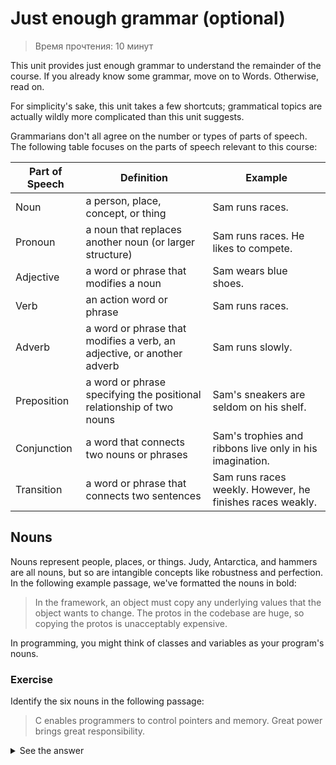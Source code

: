 # Just enough grammar (optional)
> Время прочтения: 10 минут

This unit provides just enough grammar to understand the remainder of the course. If you already know some grammar, move on to Words. Otherwise, read on.

For simplicity's sake, this unit takes a few shortcuts; grammatical topics are actually wildly more complicated than this unit suggests.

Grammarians don't all agree on the number or types of parts of speech. The following table focuses on the parts of speech relevant to this course:

| Part of Speech | Definition                                           | Example                                        |
|----------------|------------------------------------------------------|------------------------------------------------|
| Noun           | a person, place, concept, or thing                   | Sam runs races.                                |
| Pronoun        | a noun that replaces another noun (or larger structure) | Sam runs races. He likes to compete.           |
| Adjective      | a word or phrase that modifies a noun                | Sam wears blue shoes.                          |
| Verb           | an action word or phrase                             | Sam runs races.                                |
| Adverb         | a word or phrase that modifies a verb, an adjective, or another adverb | Sam runs slowly.                             |
| Preposition    | a word or phrase specifying the positional relationship of two nouns | Sam's sneakers are seldom on his shelf.     |
| Conjunction    | a word that connects two nouns or phrases            | Sam's trophies and ribbons live only in his imagination. |
| Transition     | a word or phrase that connects two sentences         | Sam runs races weekly. However, he finishes races weakly. |


## Nouns

Nouns represent people, places, or things. Judy, Antarctica, and hammers are all nouns, but so are intangible concepts like robustness and perfection. In the following example passage, we've formatted the nouns in bold:

> In the framework, an object must copy any underlying values that the object wants to change. The protos in the codebase are huge, so copying the protos is unacceptably expensive.

In programming, you might think of classes and variables as your program's nouns.

### Exercise
Identify the six nouns in the following passage:

> C enables programmers to control pointers and memory. Great power brings great responsibility.

<details>

<summary>See the answer</summary>

You can find the nouns in boldface:
> C enables programmers to control pointers and memory. Great power brings great responsibility.
Now suppose the second sentence was the following:
> Great control brings great responsibility.
Is "control" a verb or is it a noun?

In this context, "control" is a noun, even though "to control" in the first sentence is a verb. Many words in English serve as a noun in some contexts and a verb in others.
</details>
